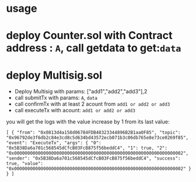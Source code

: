 # usage
# deploy Counter.sol with Contract address : `A`, call getdata to get:`data`
# deploy Multisig.sol
- Deploy Multisig with params: ["add1","add2","add3"],2
- call submitTx with params: `A`, `data`
- call confirmTx with at least 2 acount from `add1 or add2 or add3`
- call executeTx with acount: `add1 or add2 or add3`

you will get the logs with the value increase by 1 from its last value:

`
[
	{
		"from": "0x0813d4a158d06784FDB48323344896B2B1aa0F85",
		"topic": "0x96792de3f6db2c84e3cd8c5d634bd43572ecb071b3c06db765e8e73ce0269f85",
		"event": "ExecuteTx",
		"args": {
			"0": "0x5B38Da6a701c568545dCfcB03FcB875f56beddC4",
			"1": true,
			"2": "0x0000000000000000000000000000000000000000000000000000000000000002",
			"sender": "0x5B38Da6a701c568545dCfcB03FcB875f56beddC4",
			"success": true,
			"value": "0x0000000000000000000000000000000000000000000000000000000000000002"
		}
	}
]
`
